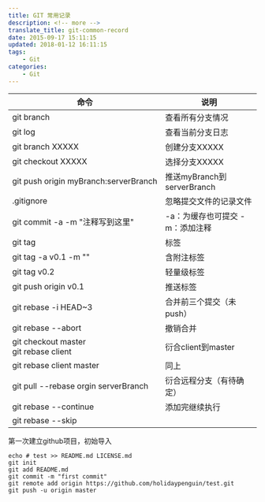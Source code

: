 ```yaml
---
title: GIT 常用记录
description: <!-- more -->
translate_title: git-common-record
date: 2015-09-17 15:11:15
updated: 2018-01-12 16:11:15
tags:
    - Git
categories:
    - Git
---
```


|命令|说明|
|--|--|
|git branch| 查看所有分支情况|
|git log| 查看当前分支日志|
|git branch XXXXX| 创建分支XXXXX|
|git checkout XXXXX| 选择分支XXXXX|
|git push origin myBranch:serverBranch| 推送myBranch到serverBranch|
|.gitignore| 忽略提交文件的记录文件|
|git commit -a -m "注释写到这里"| -a：为缓存也可提交 -m：添加注释|
|git tag| 标签|
|git tag -a v0.1 -m "" |含附注标签|
|git tag v0.2 |轻量级标签|
|git push origin v0.1 |推送标签|
|git rebase -i HEAD~3 |合并前三个提交（未push）|
|git rebase --abort| 撤销合并|
|git checkout master <br> git rebase client| 衍合client到master|
|git rebase client master| 同上|
|git pull --rebase orgin serverBranch| 衍合远程分支（有待确定）|
|git rebase --continue| 添加完继续执行|
|git rebase --skip ||


第一次建立github项目，初始导入

```
echo # test >> README.md LICENSE.md
git init
git add README.md
git commit -m "first commit"
git remote add origin https://github.com/holidaypenguin/test.git
git push -u origin master
```
